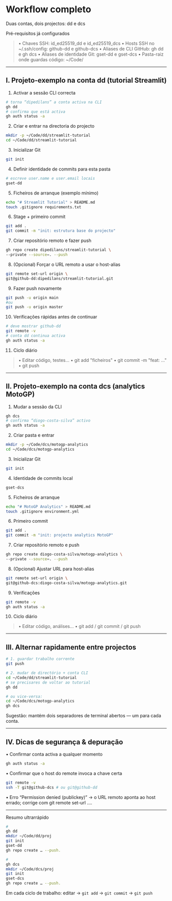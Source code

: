 
# Workflow completo

Duas contas, dois projectos: dd e dcs

Pré-requisitos já configurados

> • Chaves SSH: id_ed25519_dd e id_ed25519_dcs
> • Hosts SSH no ~/.ssh/config: github-dd e github-dcs
> • Aliases de CLI GitHub: gh dd e gh dcs
> • Aliases de identidade Git: gset-dd e gset-dcs
> • Pasta-raiz onde guardas código: ~/Code/


---

## I. Projeto‐exemplo na conta dd (tutorial Streamlit)

1. Activar a sessão CLI correcta

```bash
# torna “dipedilans” a conta activa na CLI
gh dd
# confirma que está activa
gh auth status -a
```


2. Criar e entrar na directoria do projecto

```bash
mkdir -p ~/Code/dd/streamlit-tutorial
cd ~/Code/dd/streamlit-tutorial
```


3. Inicializar Git

```bash
git init
```


4. Definir identidade de commits para esta pasta

```bash
# escreve user.name e user.email locais
gset-dd
```

  

5. Ficheiros de arranque (exemplo mínimo)

```bash
echo "# Streamlit Tutorial" > README.md
touch .gitignore requirements.txt
```


6. Stage + primeiro commit

```bash
git add .
git commit -m "init: estrutura base do projecto"
```


7. Criar repositório remoto e fazer push

```bash
gh repo create dipedilans/streamlit-tutorial \
--private --source=. --push
```

  

8. (Opcional) Forçar o URL remoto a usar o host-alias

```bash
git remote set-url origin \
git@github-dd:dipedilans/streamlit-tutorial.git
```

9. Fazer push novamente

```bash
git push -u origin main
#ou
git push -u origin master
```

10. Verificações rápidas antes de continuar

```bash
# deve mostrar github-dd
git remote -v
# conta dd continua activa
gh auth status -a
```


11. Ciclo diário

  > • Editar código, testes…
  > • git add "ficheiros"
  > • git commit -m "feat: …"
  > • git push


---

## II. Projeto‐exemplo na conta dcs (analytics MotoGP)

1. Mudar a sessão da CLI

```bash
gh dcs
# confirma “diogo-costa-silva” activo
gh auth status -a
```

  
2. Criar pasta e entrar

```bash
mkdir -p ~/Code/dcs/motogp-analytics
cd ~/Code/dcs/motogp-analytics
```


3. Inicializar Git

```bash
git init
```


4. Identidade de commits local

```bash
gset-dcs
```

  

5. Ficheiros de arranque

```bash
echo "# MotoGP Analytics" > README.md
touch .gitignore environment.yml
```


6. Primeiro commit

```bash
git add .
git commit -m "init: projecto analytics MotoGP"
```


7. Criar repositório remoto e push

```bash
gh repo create diogo-costa-silva/motogp-analytics \
--private --source=. --push
```


8. (Opcional) Ajustar URL para host-alias

```bash
git remote set-url origin \
git@github-dcs:diogo-costa-silva/motogp-analytics.git
```


9. Verificações

```bash
git remote -v
gh auth status -a
```

  

10. Ciclo diário

> • Editar código, análises…
> • git add / git commit / git push


---

## III. Alternar rapidamente entre projectos

```bash
# 1. guardar trabalho corrente
git push

# 2. mudar de directório + conta CLI
cd ~/Code/dd/streamlit-tutorial
# se precisares de voltar ao tutorial
gh dd

# ou vice-versa:
cd ~/Code/dcs/motogp-analytics
gh dcs
```

Sugestão: mantém dois separadores de terminal abertos — um para cada conta.


---

## IV. Dicas de segurança & depuração

• Confirmar conta activa a qualquer momento

```bash
gh auth status -a
```

• Confirmar que o host do remote invoca a chave certa

```bash
git remote -v
ssh -T git@github-dcs # ou git@github-dd
```
  

• Erro “Permission denied (publickey)”
→ o URL remoto aponta ao host errado; corrige com git remote set-url ….

---

Resumo ultrarrápido

```bash
# 
gh dd
mkdir ~/Code/dd/proj
git init
gset-dd
gh repo create … --push.
```

```bash
# 
gh dcs
mkdir ~/Code/dcs/proj
git init
gset-dcs
gh repo create … --push.
```


Em cada ciclo de trabalho: editar → `git add` → `git commit` → `git push`
